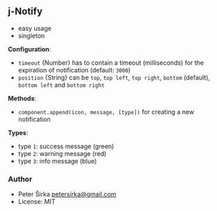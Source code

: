 ## j-Notify

- easy usage
- singleton

__Configuration__:

- `timeout` {Number} has to contain a timeout (milliseconds) for the expiration of notification (default: `3000`)
- `position` {String} can be `top`, `top left`, `top right`, `bottom` (default), `bottom left` and `bottom right`

__Methods__:

- `component.append(icon, message, [type])` for creating a new notification

__Types__:

- type `1`: success message (green)
- type `2`: warning message (red)
- type `3`: info message (blue)

### Author

- Peter Širka <petersirka@gmail.com>
- License: MIT